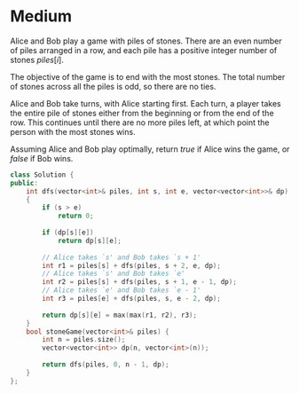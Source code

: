 # Medium

Alice and Bob play a game with piles of stones. There are an even number of piles arranged in a row, and each pile has a positive integer number of stones $piles[i]$.

The objective of the game is to end with the most stones. The total number of stones across all the piles is odd, so there are no ties.

Alice and Bob take turns, with Alice starting first. Each turn, a player takes the entire pile of stones either from the beginning or from the end of the row. This continues until there are no more piles left, at which point the person with the most stones wins.

Assuming Alice and Bob play optimally, return $true$ if Alice wins the game, or $false$ if Bob wins.

```cpp
class Solution {
public:
    int dfs(vector<int>& piles, int s, int e, vector<vector<int>>& dp)
    {
        if (s > e)
            return 0;
        
        if (dp[s][e])
            return dp[s][e];
        
        // Alice takes `s' and Bob takes `s + 1'
        int r1 = piles[s] + dfs(piles, s + 2, e, dp);
        // Alice takes `s' and Bob takes `e'
        int r2 = piles[s] + dfs(piles, s + 1, e - 1, dp);
        // Alice takes `e' and Bob takes `e - 1'
        int r3 = piles[e] + dfs(piles, s, e - 2, dp);
        
        return dp[s][e] = max(max(r1, r2), r3);
    }
    bool stoneGame(vector<int>& piles) {
        int n = piles.size();
        vector<vector<int>> dp(n, vector<int>(n));
        
        return dfs(piles, 0, n - 1, dp);
    }
};
```
